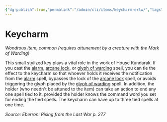 ```yaml
---
{"dg-publish":true,"permalink":"/admin/cli/items/keycharm-erlw/","tags":["compendium/src/5e/erlw","item/attunement/required","item/rarity/common","item/wondrous"],"updated":"2025-01-11T15:32:17.825+00:00"}
---
```


# Keycharm
*Wondrous Item, common (requires attunement by a creature with the Mark of Warding)*  


This small stylized key plays a vital role in the work of House Kundarak. If you cast the [alarm](/Admin/CLI/spells/alarm.md), [arcane lock](/Admin/CLI/spells/arcane-lock.md), or [glyph of warding](/Admin/CLI/spells/glyph-of-warding.md) spell, you can tie the effect to the keycharm so that whoever holds it receives the notification from the [alarm](/Admin/CLI/spells/alarm.md) spell, bypasses the lock of the [arcane lock](/Admin/CLI/spells/arcane-lock.md) spell, or avoids triggering the glyph placed by the [glyph of warding](/Admin/CLI/spells/glyph-of-warding.md) spell. In addition, the holder (who needn't be attuned to the item) can take an action to end any one spell tied to it, provided the holder knows the command word you set for ending the tied spells. The keycharm can have up to three tied spells at one time.

*Source: Eberron: Rising from the Last War p. 277*